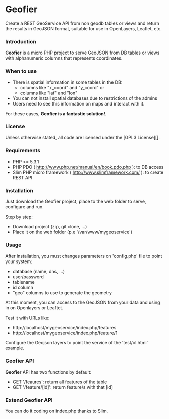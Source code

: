 Geofier
=======

Create a REST GeoService API from non geodb tables or views and return the results in GeoJSON format, suitable for use in OpenLayers, Leaflet, etc.

### Introduction

**Geofier** is a micro PHP project to serve GeoJSON from DB tables or views with alphanumeric columns 
that represents coordinates.

### When to use 

- There is spatial information in some tables in the DB: 
  - columns like "x_coord" and "y_coord" or 
  - columns like "lat" and "lon"
- You can not install spatial databases due to restrictions of the admins
- Users need to see this information on maps and interact with it.

For these cases, **Geofier is a fantastic solution!**.

### License

Unless otherwise stated, all code are licensed under the [GPL3 License][].

### Requirements

* PHP >= 5.3.1
* PHP PDO ( http://www.php.net/manual/en/book.pdo.php ): to DB access
* Slim PHP micro framework ( http://www.slimframework.com/ ): to create REST API

### Installation

Just download the Geofier project, place to the web folder to serve, configure and run.

Step by step:
- Download project (zip, git clone, ...)
- Place it on the web folder (p.e '/var/www/mygeoservice')

### Usage

After installation, you must changes parameters on 'config.php' file to point your system:
- database (name, dns, ...)
- user/password
- tablename
- id column
- "geo" columns to use to generate the geometry

At this moment, you can access to the GeoJSON from your data and using in on Openlayers or Leaftet.

Test it with URLs like:
- http://localhost/mygeoservice/index.php/features 
- http://localhost/mygeoservice/index.php/feature/1 

Configure the Geojson layers to point the service of the 'test/ol.html' example.

### Geofier API

**Geofier** API has two functions by default:
- GET '/feaures': return all features of the table
- GET '/feature/[id]': return feature/s with that [id]

### Extend Geofier API

You can do it coding on index.php thanks to Slim.
